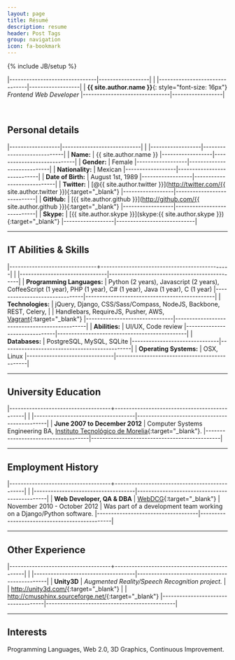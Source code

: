 ```yaml
---
layout: page
title: Résumé
description: resume
header: Post Tags
group: navigation
icon: fa-bookmark
---
```

{% include JB/setup %}


|-------------------------------|------------------|
|
|-------------------------------|------------------|
| **{{ site.author.name }}**{: style="font-size: 16px"}<br/>*Frontend Web Developer*
|-------------------------------|------------------|

<br/>

## Personal details

|------------------|----------------------------|
|
|------------------|----------------------------|
| **Name:**        | {{ site.author.name }}
|------------------|----------------------------|
| **Gender:**      | Female
|------------------|----------------------------|
| **Nationality:** | Mexican
|------------------|----------------------------|
| **Date of Birth:** | August 1st, 1989
|------------------|----------------------------|
| **Twitter:**     | [@{{ site.author.twitter }}](http://twitter.com/{{ site.author.twitter }}){:target="_blank"}
|------------------|----------------------------|
| **GitHub:**      | [{{ site.author.github }}](http://github.com/{{ site.author.github }}){:target="_blank"}
|------------------|----------------------------|
| **Skype:**       | [{{ site.author.skype }}](skype:{{ site.author.skype }}){:target="_blank"}
|------------------|----------------------------|

---------

## IT Abilities & Skills

|-------------------------------+----------------------------------------------|
|
|-------------------------------|----------------------------------------------|
| **Programming Languages:**    | Python (2 years), Javascript (2 years), CoffeeScript (1 year), PHP (1 year), C# (1 year), Java (1 year), C (1 year)
|-------------------------------|----------------------------------------------|
| **Technologies:**             | jQuery, Django, CSS/Sass/Compass, NodeJS, Backbone, REST, Celery,
|                               | Handlebars, RequireJS, Pusher, AWS, [Vagrant](http://www.vagrantup.com/){:target="_blank"}
|-------------------------------|----------------------------------------------|
| **Abilities:**                | UI/UX, Code review
|-------------------------------|----------------------------------------------|
| **Databases:**                | PostgreSQL, MySQL, SQLite
|-------------------------------|----------------------------------------------|
| **Operating Systems:**        | OSX, Linux
|-------------------------------|----------------------------------------------|

---------

## University Education

|------------------------------------+----------------------------------------------|
|
|------------------------------------|----------------------------------------------|
| **June 2007 to December 2012**         | Computer Systems Engineering BA, [Instituto Tecnológico de Morelia](http://www.itmorelia.edu.mx/){:target="_blank"}.
|------------------------------------|----------------------------------------------|

---------

## Employment History

|------------------------------------+----------------------------------------------|
|
|------------------------------------|----------------------------------------------|
| **Web Developer, QA & DBA**        | [WebDCG](http://webdcg.com){:target="_blank"}
| November 2010 - October 2012        | Was part of a development team working on a Django/Python software.
|------------------------------------|----------------------------------------------|

---------

## Other Experience

|------------------------------------+----------------------------------------------|
|
|------------------------------------|----------------------------------------------|
| **Unity3D**             |   *Augmented Reality/Speech Recognition project.*
|                        |    <http://unity3d.com/>{:target="_blank"}
|                        |    <http://cmusphinx.sourceforge.net/>{:target="_blank"}
|------------------------------------|----------------------------------------------|

---------

## Interests

Programming Languages, Web 2.0, 3D Graphics, Continuous Improvement.

